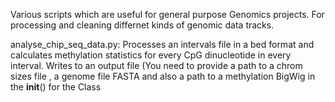 Various scripts which are useful for general purpose Genomics projects. For processing and cleaning differnet kinds of genomic data tracks.

analyse_chip_seq_data.py: Processes  an intervals file in a bed format and calculates methylation statistics for every CpG dinucleotide in every interval. Writes to an output file (You need to provide a path to a chrom sizes file , a genome file FASTA and also a path to a methylation BigWig in the __init__() for the Class

